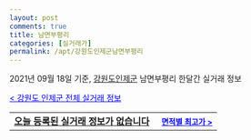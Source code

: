 ```yaml
---
layout: post
comments: true
title: 남면부평리
categories: [실거래가]
permalink: /apt/강원도인제군남면부평리
---
```


2021년 09월 18일 기준, <a href="/apt/강원도인제군">강원도인제군</a> 남면부평리 한달간 실거래 정보

<a style="color: blue;" href="/apt/강원도인제군">< 강원도 인제군 전체 실거래 정보</a>
<!---- start ---->
<table>
  <tr>
    <td colspan="4" style="font-weight: bold;"><a href="/apt/강원도인제군남면부평리{name_without_space}">오늘 등록된 실거래 정보가 없습니다</a> &nbsp;&nbsp;&nbsp; <a style="color: blue; font-size: smaller;" href="/apt/강원도인제군남면부평리{name_without_space}">면적별 최고가 ></a></td>
  </tr>
    
</table>
<!---- end ---->
    